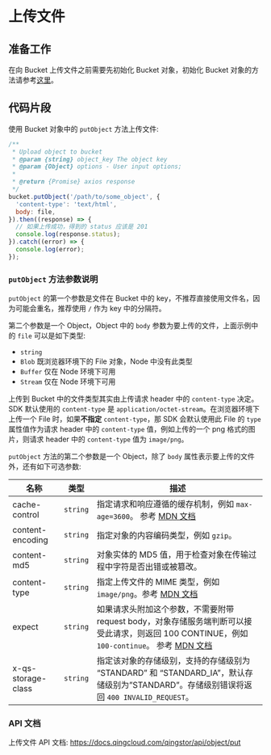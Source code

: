# 上传文件

## 准备工作

在向 Bucket 上传文件之前需要先初始化 Bucket 对象，初始化 Bucket 对象的方法请参考[这里](./initialize_config_and_qingstor.md)。

## 代码片段

使用 Bucket 对象中的 `putObject` 方法上传文件:

```javascript
/**
 * Upload object to bucket
 * @param {string} object_key The object key
 * @param {Object} options - User input options;
 *
 * @return {Promise} axios response
 */
bucket.putObject('/path/to/some_object', {
  'content-type': 'text/html',
  body: file,
}).then((response) => {
  // 如果上传成功，得到的 status 应该是 201
  console.log(response.status);
}).catch((error) => {
  console.log(error);
});

```

### `putObject` 方法参数说明

`putObject` 的第一个参数是文件在 Bucket 中的 key，不推荐直接使用文件名，因为可能会重名，推荐使用 `/` 作为 key 中的分隔符。

第二个参数是一个 Object，Object 中的 `body` 参数为要上传的文件，上面示例中的 `file` 可以是如下类型:

- `string`
- `Blob` 既浏览器环境下的 File 对象，Node 中没有此类型
- `Buffer` 仅在 Node 环境下可用
- `Stream` 仅在 Node 环境下可用

上传到 Bucket 中的文件类型其实由上传请求 header 中的 `content-type` 决定。SDK 默认使用的 `content-type` 是 `application/octet-stream`。在浏览器环境下上传一个 File 时，如果**不指定** `content-type`，那 SDK 会默认使用此 File 的 `type` 属性值作为请求 header 中的 `content-type` 值，例如上传的一个 png 格式的图片，则请求 header 中的 `content-type` 值为 `image/png`。

`putObject` 方法的第二个参数是一个 Object，除了 `body` 属性表示要上传的文件外，还有如下可选参数:

| 名称               | 类型     | 描述                                                                                                                                                                                                            |
| ------------------ | -------- | --------------------------------------------------------------------------------------------------------------------------------------------------------------------------------------------------------------- |
| cache-control      | `string` | 指定请求和响应遵循的缓存机制，例如 `max-age=3600`。 参考 [MDN 文档](https://developer.mozilla.org/en-US/docs/Web/HTTP/Headers/Cache-ControlObject)                                                              |
| content-encoding   | `string` | 指定对象的内容编码类型，例如 `gzip`。                                                                                                                                                                             |
| content-md5        | `string` | 对象实体的 MD5 值，用于检查对象在传输过程中字符是否出错或被篡改。                                                                                                                                               |
| content-type       | `string` | 指定上传文件的 MIME 类型，例如 `image/png`。参考 [MDN 文档](https://developer.mozilla.org/en-US/docs/Web/HTTP/Headers/Content-Type)                                                                             |
| expect             | `string` | 如果请求头附加这个参数，不需要附带 request body，对象存储服务端判断可以接受此请求，则返回 100 CONTINUE，例如 `100-continue`。 参考 [MDN 文档](https://developer.mozilla.org/en-US/docs/Web/HTTP/Headers/Expect) |
| x-qs-storage-class | `string` | 指定该对象的存储级别，支持的存储级别为 “STANDARD” 和 “STANDARD_IA”，默认存储级别为”STANDARD”。存储级别错误将返回 `400 INVALID_REQUEST`。                                                                            |

### API 文档

上传文件 API 文档: https://docs.qingcloud.com/qingstor/api/object/put
